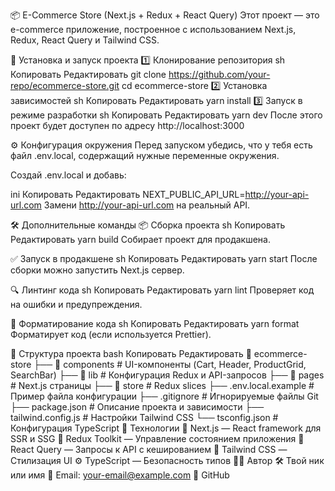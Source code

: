 📦 E-Commerce Store (Next.js + Redux + React Query)
Этот проект — это e-commerce приложение, построенное с использованием Next.js, Redux, React Query и Tailwind CSS.

🚀 Установка и запуск проекта
1️⃣ Клонирование репозитория
sh
Копировать
Редактировать
git clone https://github.com/your-repo/ecommerce-store.git
cd ecommerce-store
2️⃣ Установка зависимостей
sh
Копировать
Редактировать
yarn install
3️⃣ Запуск в режиме разработки
sh
Копировать
Редактировать
yarn dev
После этого проект будет доступен по адресу http://localhost:3000

⚙️ Конфигурация окружения
Перед запуском убедись, что у тебя есть файл .env.local, содержащий нужные переменные окружения.

Создай .env.local и добавь:

ini
Копировать
Редактировать
NEXT_PUBLIC_API_URL=http://your-api-url.com
Замени http://your-api-url.com на реальный API.

🛠️ Дополнительные команды
📦 Сборка проекта
sh
Копировать
Редактировать
yarn build
Собирает проект для продакшена.

✅ Запуск в продакшене
sh
Копировать
Редактировать
yarn start
После сборки можно запустить Next.js сервер.

🔍 Линтинг кода
sh
Копировать
Редактировать
yarn lint
Проверяет код на ошибки и предупреждения.

🧹 Форматирование кода
sh
Копировать
Редактировать
yarn format
Форматирует код (если используется Prettier).

📂 Структура проекта
bash
Копировать
Редактировать
📂 ecommerce-store
├── 📂 components       # UI-компоненты (Cart, Header, ProductGrid, SearchBar)
├── 📂 lib              # Конфигурация Redux и API-запросов
├── 📂 pages            # Next.js страницы
├── 📂 store            # Redux slices
├── .env.local.example  # Пример файла конфигурации
├── .gitignore          # Игнорируемые файлы Git
├── package.json        # Описание проекта и зависимости
├── tailwind.config.js  # Настройки Tailwind CSS
└── tsconfig.json       # Конфигурация TypeScript
📌 Технологии
🚀 Next.js — React framework для SSR и SSG
🏪 Redux Toolkit — Управление состоянием приложения
🔄 React Query — Запросы к API с кешированием
🎨 Tailwind CSS — Стилизация UI
⚙️ TypeScript — Безопасность типов
👨‍💻 Автор
🛠 Твой ник или имя
📧 Email: your-email@example.com
📌 GitHub
